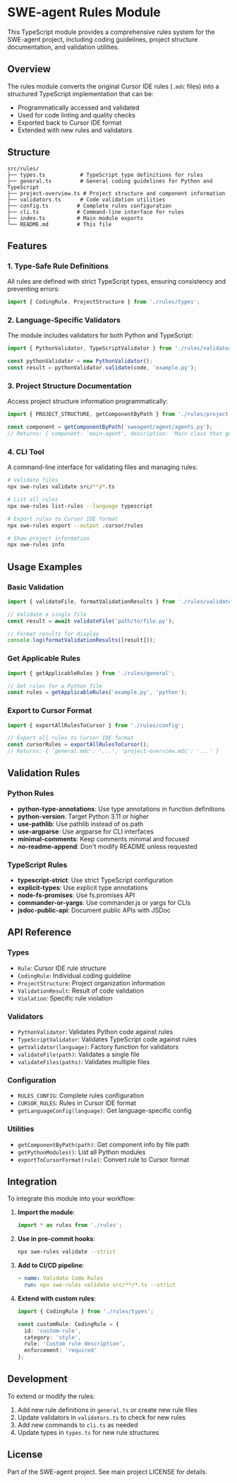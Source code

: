 # SWE-agent Rules Module

This TypeScript module provides a comprehensive rules system for the SWE-agent project, including coding guidelines, project structure documentation, and validation utilities.

## Overview

The rules module converts the original Cursor IDE rules (`.mdc` files) into a structured TypeScript implementation that can be:
- Programmatically accessed and validated
- Used for code linting and quality checks
- Exported back to Cursor IDE format
- Extended with new rules and validators

## Structure

```
src/rules/
├── types.ts           # TypeScript type definitions for rules
├── general.ts         # General coding guidelines for Python and TypeScript
├── project-overview.ts # Project structure and component information
├── validators.ts      # Code validation utilities
├── config.ts         # Complete rules configuration
├── cli.ts            # Command-line interface for rules
├── index.ts          # Main module exports
└── README.md         # This file
```

## Features

### 1. Type-Safe Rule Definitions

All rules are defined with strict TypeScript types, ensuring consistency and preventing errors:

```typescript
import { CodingRule, ProjectStructure } from './rules/types';
```

### 2. Language-Specific Validators

The module includes validators for both Python and TypeScript:

```typescript
import { PythonValidator, TypeScriptValidator } from './rules/validators';

const pythonValidator = new PythonValidator();
const result = pythonValidator.validate(code, 'example.py');
```

### 3. Project Structure Documentation

Access project structure information programmatically:

```typescript
import { PROJECT_STRUCTURE, getComponentByPath } from './rules/project-overview';

const component = getComponentByPath('sweagent/agent/agents.py');
// Returns: { component: 'main-agent', description: 'Main class that governs agent behavior' }
```

### 4. CLI Tool

A command-line interface for validating files and managing rules:

```bash
# Validate files
npx swe-rules validate src/**/*.ts

# List all rules
npx swe-rules list-rules --language typescript

# Export rules to Cursor IDE format
npx swe-rules export --output .cursor/rules

# Show project information
npx swe-rules info
```

## Usage Examples

### Basic Validation

```typescript
import { validateFile, formatValidationResults } from './rules/validators';

// Validate a single file
const result = await validateFile('path/to/file.py');

// Format results for display
console.log(formatValidationResults([result]));
```

### Get Applicable Rules

```typescript
import { getApplicableRules } from './rules/general';

// Get rules for a Python file
const rules = getApplicableRules('example.py', 'python');
```

### Export to Cursor Format

```typescript
import { exportAllRulesToCursor } from './rules/config';

// Export all rules to Cursor IDE format
const cursorRules = exportAllRulesToCursor();
// Returns: { 'general.mdc': '...', 'project-overview.mdc': '...' }
```

## Validation Rules

### Python Rules
- **python-type-annotations**: Use type annotations in function definitions
- **python-version**: Target Python 3.11 or higher
- **use-pathlib**: Use pathlib instead of os.path
- **use-argparse**: Use argparse for CLI interfaces
- **minimal-comments**: Keep comments minimal and focused
- **no-readme-append**: Don't modify README unless requested

### TypeScript Rules
- **typescript-strict**: Use strict TypeScript configuration
- **explicit-types**: Use explicit type annotations
- **node-fs-promises**: Use fs.promises API
- **commander-or-yargs**: Use commander.js or yargs for CLIs
- **jsdoc-public-api**: Document public APIs with JSDoc

## API Reference

### Types

- `Rule`: Cursor IDE rule structure
- `CodingRule`: Individual coding guideline
- `ProjectStructure`: Project organization information
- `ValidationResult`: Result of code validation
- `Violation`: Specific rule violation

### Validators

- `PythonValidator`: Validates Python code against rules
- `TypeScriptValidator`: Validates TypeScript code against rules
- `getValidator(language)`: Factory function for validators
- `validateFile(path)`: Validates a single file
- `validateFiles(paths)`: Validates multiple files

### Configuration

- `RULES_CONFIG`: Complete rules configuration
- `CURSOR_RULES`: Rules in Cursor IDE format
- `getLanguageConfig(language)`: Get language-specific config

### Utilities

- `getComponentByPath(path)`: Get component info by file path
- `getPythonModules()`: List all Python modules
- `exportToCursorFormat(rule)`: Convert rule to Cursor format

## Integration

To integrate this module into your workflow:

1. **Import the module**:
   ```typescript
   import * as rules from './rules';
   ```

2. **Use in pre-commit hooks**:
   ```bash
   npx swe-rules validate --strict
   ```

3. **Add to CI/CD pipeline**:
   ```yaml
   - name: Validate Code Rules
     run: npx swe-rules validate src/**/*.ts --strict
   ```

4. **Extend with custom rules**:
   ```typescript
   import { CodingRule } from './rules/types';
   
   const customRule: CodingRule = {
     id: 'custom-rule',
     category: 'style',
     rule: 'Custom rule description',
     enforcement: 'required'
   };
   ```

## Development

To extend or modify the rules:

1. Add new rule definitions in `general.ts` or create new rule files
2. Update validators in `validators.ts` to check for new rules
3. Add new commands to `cli.ts` as needed
4. Update types in `types.ts` for new rule structures

## License

Part of the SWE-agent project. See main project LICENSE for details.
